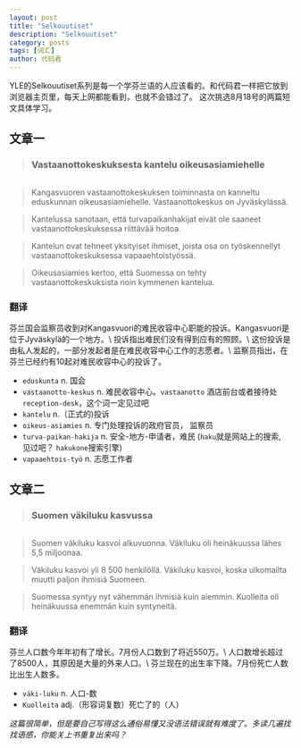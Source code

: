 ```yaml
---
layout: post
title: "Selkouutiset"
description: "Selkouutiset"
category: posts
tags: [词汇]
author: 代码君
---
```


​YLE的Selkouutiset系列是每一个学芬兰语的人应该看的。和代码君一样把它放到浏览器主页里，每天上网都能看到，也就不会错过了。 这次挑选8月18号的两篇短文具体学习。


## 文章一

>### Vastaanottokeskuksesta kantelu oikeusasiamiehelle

<figure>
    <a href="http://imgur.com/bkLrlCJ.jpg"><img src="http://imgur.com/bkLrlCJ.jpg" alt=""></a>
</figure>

>Kangasvuoren vastaanottokeskuksen toiminnasta on kanneltu eduskunnan oikeusasiamiehelle. Vastaanottokeskus on Jyväskylässä.

>Kantelussa sanotaan, että turvapaikanhakijat eivät ole saaneet vastaanottokeskuksessa riittävää hoitoa.

>Kantelun ovat tehneet yksityiset ihmiset, joista osa on työskennellyt vastaanottokeskuksessa vapaaehtoistyössä.

>Oikeusasiamies kertoo, että Suomessa on tehty vastaanottokeskuksista noin kymmenen kantelua.

### 翻译
芬兰国会监察员收到对Kangasvuori的难民收容中心职能的投诉。Kangasvuori是位于Jyväskylä的一个地方。\\
投诉指出难民们没有得到应有的照顾。\\
这份投诉是由私人发起的，一部分发起者是在难民收容中心工作的志愿者。\\
监察员指出，在芬兰已经约有10起对难民收容中心的投诉了。

- `eduskunta` n. 国会
- `vastaanotto-keskus` n. 难民收容中心。`vastaanotto` 酒店前台或者接待处 `reception-desk`，这个词一定见过吧
- `kantelu` n.（正式的)投诉
- `oikeus-asiamies` n. 专门处理投诉的政府官员， 监察员
- `turva-paikan-hakija` n. 安全-地方-申请者，难民 (`haku`就是网站上的搜索, 见过吧？ `hakukone`搜索引擎)
- `vapaaehtois-työ` n. 志愿工作者

## 文章二

>### Suomen väkiluku kasvussa

<figure>
    <a href="http://imgur.com/YmXYqgw.jpg"><img src="http://imgur.com/YmXYqgw.jpg" alt=""></a>
</figure>

>Suomen väkiluku kasvoi alkuvuonna. Väkiluku oli heinäkuussa lähes 5,5 miljoonaa.

>Väkiluku kasvoi yli 8 500 henkilöllä. Väkiluku kasvoi, koska ulkomailta muutti paljon ihmisiä Suomeen.

>Suomessa syntyy nyt vähemmän ihmisiä kuin aiemmin. Kuolleita oli heinäkuussa enemmän kuin syntyneitä.

### 翻译
芬兰人口数今年年初有了增长。7月份人口数到了将近550万。\\
人口数增长超过了8500人，其原因是大量的外来人口。\\
芬兰现在的出生率下降。7月份死亡人数比出生人数多。

- `väki-luku` n. 人口-数
- `Kuolleita` adj.（形容词复数）死亡了的（人）

*这篇很简单，但是要自己写得这么通俗易懂又没语法错误就有难度了。多读几遍找找语感，你能关上书重复出来吗？*
